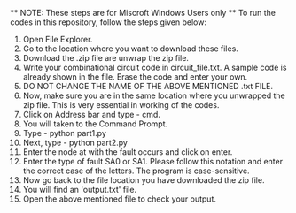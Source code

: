 ** NOTE: These steps are for Miscroft Windows Users only **
To run the codes in this repository, follow the steps given below:
1. Open File Explorer.
2. Go to the location where you want to download these files.
3. Download the .zip file are unwrap the zip file.
4. Write your combinational circuit code in circuit_file.txt. A sample code is already shown in the file. Erase the code and enter your own.
5. DO NOT CHANGE THE NAME OF THE ABOVE MENTIONED .txt FILE.
6. Now, make sure you are in the same location where you unwrapped the zip file. This is very essential in working of the codes.
7. Click on Address bar and type - cmd.
8. You will taken to the Command Prompt.
9. Type - python part1.py
10. Next, type - python part2.py
11. Enter the node at with the fault occurs and click on enter.
12. Enter the type of fault SA0 or SA1. Please follow this notation and enter the correct case of the letters. The program is case-sensitive.
13. Now go back to the file location you have downloaded the zip file.
14. You will find an 'output.txt' file.
15. Open the above mentioned file to check your output.
